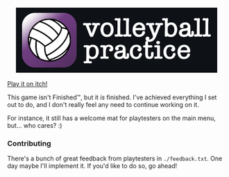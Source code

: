 <p align="center">
  <a href="https://craigostrin.itch.io/volleyball-practice"><img src="logo.png" alt="Logo: A 2D volleyball on white/purple gradient on the left and 'volleyball practice' in lowercase typewriter font on the right" height="150px"></a>
</p>

[Play it on itch!](https://craigostrin.itch.io/volleyball-practice)

This game isn't Finished™, but it *is* finished. I've achieved everything I set out to do, and I don't really feel any need to continue working on it.

For instance, it still has a welcome mat for playtesters on the main menu, but... who cares? :)

### Contributing
There's a bunch of great feedback from playtesters in `./feedback.txt`. One day maybe I'll implement it. If you'd like to do so, go ahead!
